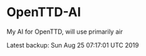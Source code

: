# OpenTTD-AI
My AI for OpenTTD, will use primarily air

Latest backup: Sun Aug 25 07:17:01 UTC 2019
